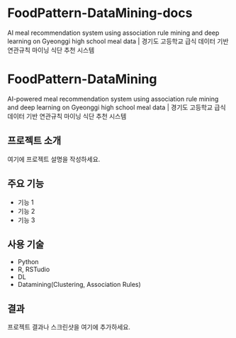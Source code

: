 # FoodPattern-DataMining-docs
AI meal recommendation system using association rule mining and deep learning on Gyeonggi high school meal data | 경기도 고등학교 급식 데이터 기반 연관규칙 마이닝 식단 추천 시스템

# FoodPattern-DataMining

AI-powered meal recommendation system using association rule mining and deep learning on Gyeonggi high school meal data | 경기도 고등학교 급식 데이터 기반 연관규칙 마이닝 식단 추천 시스템

## 프로젝트 소개
여기에 프로젝트 설명을 작성하세요.

## 주요 기능
- 기능 1
- 기능 2
- 기능 3

## 사용 기술
- Python
- R, RSTudio
- DL
- Datamining(Clustering, Association Rules)

## 결과
프로젝트 결과나 스크린샷을 여기에 추가하세요.
